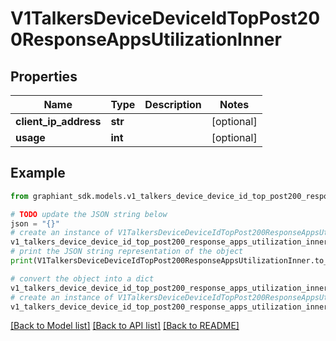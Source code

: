# V1TalkersDeviceDeviceIdTopPost200ResponseAppsUtilizationInner


## Properties

Name | Type | Description | Notes
------------ | ------------- | ------------- | -------------
**client_ip_address** | **str** |  | [optional] 
**usage** | **int** |  | [optional] 

## Example

```python
from graphiant_sdk.models.v1_talkers_device_device_id_top_post200_response_apps_utilization_inner import V1TalkersDeviceDeviceIdTopPost200ResponseAppsUtilizationInner

# TODO update the JSON string below
json = "{}"
# create an instance of V1TalkersDeviceDeviceIdTopPost200ResponseAppsUtilizationInner from a JSON string
v1_talkers_device_device_id_top_post200_response_apps_utilization_inner_instance = V1TalkersDeviceDeviceIdTopPost200ResponseAppsUtilizationInner.from_json(json)
# print the JSON string representation of the object
print(V1TalkersDeviceDeviceIdTopPost200ResponseAppsUtilizationInner.to_json())

# convert the object into a dict
v1_talkers_device_device_id_top_post200_response_apps_utilization_inner_dict = v1_talkers_device_device_id_top_post200_response_apps_utilization_inner_instance.to_dict()
# create an instance of V1TalkersDeviceDeviceIdTopPost200ResponseAppsUtilizationInner from a dict
v1_talkers_device_device_id_top_post200_response_apps_utilization_inner_from_dict = V1TalkersDeviceDeviceIdTopPost200ResponseAppsUtilizationInner.from_dict(v1_talkers_device_device_id_top_post200_response_apps_utilization_inner_dict)
```
[[Back to Model list]](../README.md#documentation-for-models) [[Back to API list]](../README.md#documentation-for-api-endpoints) [[Back to README]](../README.md)



